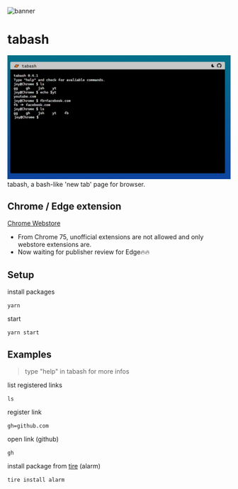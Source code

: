 ![banner](./src/assets/banner.png)

# tabash
![screenshot](./public/tabash-screenshot.jpg)
tabash, a bash-like 'new tab' page for browser.

## Chrome / Edge extension
[Chrome Webstore](https://chrome.google.com/webstore/detail/tabash/jpcolfmebaaehfnfhbkjhaopoelkjgni?hl=ko&authuser=0)
- From Chrome 75, unofficial extensions are not allowed and only webstore extensions are.
- Now waiting for publisher review for Edge🔥🔥

## Setup

install packages

```Shell
yarn
```

start

```Shell
yarn start
```

## Examples

> type "help" in tabash for more infos

list registered links

```Shell
ls
```

register link

```Shell
gh=github.com
```

open link (github)

```Shell
gh
```

install package from [tire](https://github.com/jshan2017/tire) (alarm)

```Shell
tire install alarm
```
